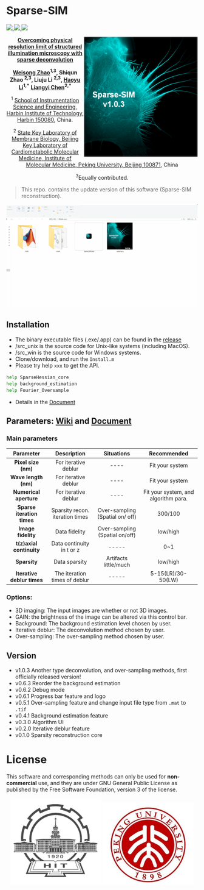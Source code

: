 # Sparse-SIM

<p align='left'>
    <a href="https://weisongzhao.github.io/Sparse-SIM/"><img src='https://img.shields.io/badge/Projects-1.0.3-brightgreen.svg' /> </a>
    <a href="https://github.com/WeisongZhao/Sparse-SIM/"><img src='https://img.shields.io/badge/Code-1.0.3-yellow.svg'/> </a>
     <a href="https://www.nature.com/nbt/"><img src='https://img.shields.io/badge/Paper-Nature%20Biotechnology-black.svg' /> </a>
 </p>

<p>
<img src='sources/splash.png' align="right" width=300>
</p>



<p align='center'>
  <b> <a href="https://www.nature.com/nbt/">Overcoming physical resolution limit of structured illumination microscopy with sparse deconvolution</a></b>
</p>

<p align='center'>
  <b><a href="https://weisongzhao.github.io/">Weisong Zhao</a><sup>1,3</sup>, Shiqun Zhao <sup>2,3</sup>, Liuju Li <sup>2,3</sup>,
<a href="http://homepage.hit.edu.cn/lihaoyu">Haoyu Li</a><sup>1,*</sup></b>
<b><a href="http://www.imm.pku.edu.cn/kytd/rcdw/24147.htm">Liangyi Chen</a><sup>2,*</sup></b>
</p>

<p align='center'>
<sup>1</sup> <a href="http://ise.hit.edu.cn/"> School of Instrumentation Science and Engineering, Harbin Institute of Technology, Harbin 150080</a>, China. 
</p> 

<p align='center'>
<sup>2</sup> <a href="http://www.biomembrane.tsinghua.edu.cn/zh/">State Key Laboratory of Membrane Biology, Beijing Key Laboratory of Cardiometabolic Molecular Medicine, Institute of Molecular Medicine, Peking University, Beijing 100871</a>, China
</p>

<p align='center'>
<sup>3</sup>Equally contributed.
</p>

> This repo. contains the update version of this software (Sparse-SIM reconstruction).
> 
<p align='center'>
    <img src='sources/SSIM.gif' width='800'/>
</p>

## Installation
- The binary executable files (.exe/.app) can be found in the [release](https://github.com/WeisongZhao/Sparse-SIM/releases)
- /src_unix is the source code for Unix-like systems (including MacOS).
- /src_win is the source code for Windows systems.
- Clone/download, and run the `Install.m`
- Please try help `xxx` to get the API.
```python
help SparseHessian_core
help background_estimation
help Fourier_Oversample
```

- Details in the [Document](UserManual.pdf) 

## Parameters: [Wiki](https://github.com/WeisongZhao/Sparse-SIM/wiki/) and [Document](UserManual.pdf) 

### Main parameters

| **Parameter**              | **Description**  | **Situations** | **Recommended** |
| :--------:                   | :-----:           |:----:          | :----:          |
| **Pixel size (nm)**  | For iterative deblur|   ----         |Fit your system|
| **Wave length (nm)**  | For iterative deblur|   ----         |Fit your system|
| **Numerical aperture**  | For iterative deblur|   ----         |Fit your system, and algorithm para.|
| **Sparse iteration times**  | Sparsity recon. iteration times|Over-sampling (Spatial on/ off)|300/100|
| **Image fidelity**  | Data fidelity |Over-sampling (Spatial on/off)|low/high|
| **t(z)axial continuity**  |Data continuity in t or z |-----|0~1|
| **Sparsity**  |Data sparsity|Artifacts little/much|low/high|
| **Iterative deblur times**  |  The iteration times of deblur|-----|5-15(LR)/30-50(LW)|

### Options:
- 3D imaging: The input images are whether or not 3D images.
- GAIN: the brightness of the image can be altered via this control bar.
- Background: The background estimation level chosen by user. 
- Iterative deblur: The deconvolution method chosen by user.
- Over-sampling: The over-sampling method chosen by user. 

## Version
- v1.0.3 Another type deconvolution, and over-sampling methods, first officially released version!
- v0.6.3 Reorder the background estimation
- v0.6.2 Debug mode
- v0.6.1 Progress bar feature and logo
- v0.5.1 Over-sampling feature and change input file type from `.mat` to `.tif`
- v0.4.1 Background estimation feature
- v0.3.0 Algorithm UI
- v0.2.0 Iterative deblur feature
- v0.1.0 Sparsity reconstruction core


# License 
This software and corresponding methods can only be used for **non-commercial** use, and they are under GNU General Public License as 
published by the Free Software Foundation, version 3 of the license.
 
<p align='center'>
  <img src='sources/HIT.jpg' width='240'/>
  <img src='sources/PKU.jpg' width='240'/>
</p>

